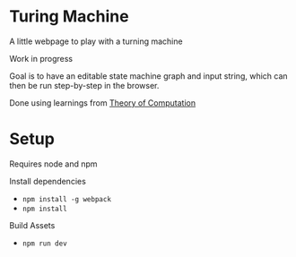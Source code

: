 # Turing Machine

A little webpage to play with a turning machine

Work in progress

Goal is to have an editable state machine graph and input string,
which can then be run step-by-step in the browser.

Done using learnings from [Theory of Computation](https://www.youtube.com/playlist?list=PLbtzT1TYeoMjNOGEiaRmm_vMIwUAidnQz)

# Setup

Requires node and npm

Install dependencies

* `npm install -g webpack`
* `npm install`

Build Assets

* `npm run dev`
